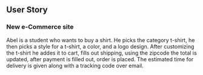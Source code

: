 ## User Story
### New e-Commerce site
Abel is a student who wants to buy a shirt. He picks the category t-shirt, he then picks a style for a t-shirt, a color, and a logo design.
After customizing the t-shirt he addes it to cart, fills out shipping, using the zipcode the total is updated, after payment is filled out, order is placed.
The estimated time for delivery is given along with a tracking code over email.
